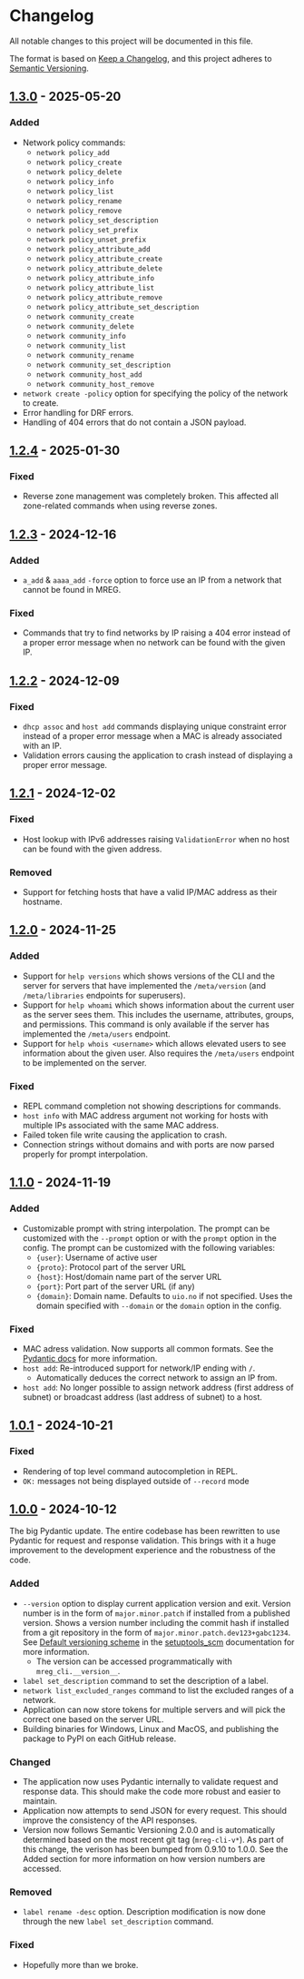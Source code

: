 # Changelog

All notable changes to this project will be documented in this file.

The format is based on [Keep a Changelog](https://keepachangelog.com/en/1.1.0/),
and this project adheres to [Semantic Versioning](https://semver.org/spec/v2.0.0.html).

<!-- ## Unreleased -->

## [1.3.0](https://github.com/unioslo/mreg-cli/releases/tag/1.3.0) - 2025-05-20

### Added

- Network policy commands:
  - `network policy_add`
  - `network policy_create`
  - `network policy_delete`
  - `network policy_info`
  - `network policy_list`
  - `network policy_rename`
  - `network policy_remove`
  - `network policy_set_description`
  - `network policy_set_prefix`
  - `network policy_unset_prefix`
  - `network policy_attribute_add`
  - `network policy_attribute_create`
  - `network policy_attribute_delete`
  - `network policy_attribute_info`
  - `network policy_attribute_list`
  - `network policy_attribute_remove`
  - `network policy_attribute_set_description`
  - `network community_create`
  - `network community_delete`
  - `network community_info`
  - `network community_list`
  - `network community_rename`
  - `network community_set_description`
  - `network community_host_add`
  - `network community_host_remove`
- `network create -policy` option for specifying the policy of the network to create.
- Error handling for DRF errors.
- Handling of 404 errors that do not contain a JSON payload.

## [1.2.4](https://github.com/unioslo/mreg-cli/releases/tag/1.2.4) - 2025-01-30

### Fixed

- Reverse zone management was completely broken. This affected all zone-related commands when using reverse zones.

## [1.2.3](https://github.com/unioslo/mreg-cli/releases/tag/1.2.3) - 2024-12-16

### Added

- `a_add` & `aaaa_add` `-force` option to force use an IP from a network that cannot be found in MREG.

### Fixed

- Commands that try to find networks by IP raising a 404 error instead of a proper error message when no network can be found with the given IP.

## [1.2.2](https://github.com/unioslo/mreg-cli/releases/tag/1.2.2) - 2024-12-09

### Fixed

- `dhcp assoc` and `host add` commands displaying unique constraint error instead of a proper error message when a MAC is already associated with an IP.
- Validation errors causing the application to crash instead of displaying a proper error message.

## [1.2.1](https://github.com/unioslo/mreg-cli/releases/tag/1.2.1) - 2024-12-02

### Fixed

- Host lookup with IPv6 addresses raising `ValidationError` when no host can be found with the given address.

### Removed

- Support for fetching hosts that have a valid IP/MAC address as their hostname.

## [1.2.0](https://github.com/unioslo/mreg-cli/releases/tag/1.2.0) - 2024-11-25

### Added

- Support for `help versions` which shows versions of the CLI and the server for servers that have implemented the `/meta/version` (and `/meta/libraries` endpoints for superusers).
- Support for `help whoami` which shows information about the current user as the server sees them. This includes the username, attributes, groups, and permissions. This command is only available if the server has implemented the `/meta/users` endpoint.
- Support for `help whois <username>` which allows elevated users to see information about the given user. Also requires the `/meta/users` endpoint to be implemented on the server.

### Fixed

- REPL command completion not showing descriptions for commands.
- `host info` with MAC address argument not working for hosts with multiple IPs associated with the same MAC address.
- Failed token file write causing the application to crash.
- Connection strings without domains and with ports are now parsed properly for prompt interpolation.

## [1.1.0](https://github.com/unioslo/mreg-cli/releases/tag/1.1.0) - 2024-11-19

### Added

- Customizable prompt with string interpolation. The prompt can be customized with the `--prompt` option or with the `prompt` option in the config. The prompt can be customized with the following variables:
  - `{user}`: Username of active user
  - `{proto}`: Protocol part of the server URL
  - `{host}`: Host/domain name part of the server URL
  - `{port}`: Port part of the server URL (if any)
  - `{domain}`: Domain name. Defaults to `uio.no` if not specified.
    Uses the domain specified with `--domain` or the `domain` option in the config.

### Fixed

- MAC adress validation. Now supports all common formats. See the [Pydantic docs](https://docs.pydantic.dev/latest/api/pydantic_extra_types_mac_address/) for more information.
- `host add`: Re-introduced support for network/IP ending with `/`.
  - Automatically deduces the correct network to assign an IP from.
- `host add`: No longer possible to assign network address (first address of subnet) or broadcast address (last address of subnet) to a host.

## [1.0.1](https://github.com/unioslo/mreg-cli/releases/tag/1.0.1) - 2024-10-21

### Fixed

- Rendering of top level command autocompletion in REPL.
- `OK:` messages not being displayed outside of `--record` mode

## [1.0.0](https://github.com/unioslo/mreg-cli/releases/tag/1.0.0) - 2024-10-12

The big Pydantic update. The entire codebase has been rewritten to use Pydantic for request and response validation. This brings with it a huge improvement to the development experience and the robustness of the code.

### Added

- `--version` option to display current application version and exit.
    Version number is in the form of `major.minor.patch` if installed from a published version.
    Shows a version number including the commit hash if installed from a git repository in the form of `major.minor.patch.dev123+gabc1234`.
    See [Default versioning scheme](https://setuptools-scm.readthedocs.io/en/latest/usage/#default-versioning-scheme) in the [setuptools_scm](https://github.com/pypa/setuptools_scm/) documentation for more information.
  - The version can be accessed programmatically with `mreg_cli.__version__`.
- `label set_description` command to set the description of a label.
- `network list_excluded_ranges` command to list the excluded ranges of a network.
- Application can now store tokens for multiple servers and will pick the correct one based on the server URL.
- Building binaries for Windows, Linux and MacOS, and publishing the package to PyPI on each GitHub release.

### Changed

- The application now uses Pydantic internally to validate request and response data. This should make the code more robust and easier to maintain.
- Application now attempts to send JSON for every request. This should improve the consistency of the API responses.
- Version now follows Semantic Versioning 2.0.0 and is automatically determined based on the most recent git tag (`mreg-cli-v*`). As part of this change, the verison has been bumped from 0.9.10 to 1.0.0. See the Added section for more information on how version numbers are accessed.

### Removed

- `label rename -desc` option. Description modification is now done through the new `label set_description` command.

### Fixed

- Hopefully more than we broke.
